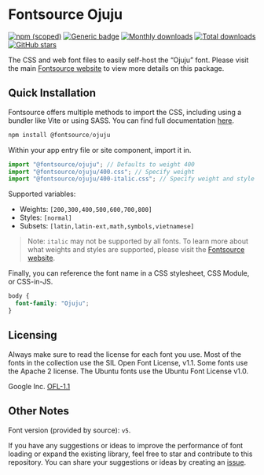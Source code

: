 # Fontsource Ojuju

[![npm (scoped)](https://img.shields.io/npm/v/@fontsource/ojuju?color=brightgreen)](https://www.npmjs.com/package/@fontsource/ojuju) [![Generic badge](https://img.shields.io/badge/fontsource-passing-brightgreen)](https://github.com/fontsource/fontsource) [![Monthly downloads](https://badgen.net/npm/dm/@fontsource/ojuju)](https://github.com/fontsource/fontsource) [![Total downloads](https://badgen.net/npm/dt/@fontsource/ojuju)](https://github.com/fontsource/fontsource) [![GitHub stars](https://img.shields.io/github/stars/fontsource/fontsource.svg?style=social&label=Star)](https://github.com/fontsource/fontsource/stargazers)

The CSS and web font files to easily self-host the “Ojuju” font. Please visit the main [Fontsource website](https://fontsource.org/fonts/ojuju) to view more details on this package.

## Quick Installation

Fontsource offers multiple methods to import the CSS, including using a bundler like Vite or using SASS. You can find full documentation [here](https://fontsource.org/docs/getting-started/introduction).

```javascript
npm install @fontsource/ojuju
```

Within your app entry file or site component, import it in.

```javascript
import "@fontsource/ojuju"; // Defaults to weight 400
import "@fontsource/ojuju/400.css"; // Specify weight
import "@fontsource/ojuju/400-italic.css"; // Specify weight and style
```

Supported variables:
- Weights: `[200,300,400,500,600,700,800]`
- Styles: `[normal]`
- Subsets: `[latin,latin-ext,math,symbols,vietnamese]`

> Note: `italic` may not be supported by all fonts. To learn more about what weights and styles are supported, please visit the [Fontsource website](https://fontsource.org/fonts/ojuju).

Finally, you can reference the font name in a CSS stylesheet, CSS Module, or CSS-in-JS.

```css
body {
  font-family: "Ojuju";
}
```

## Licensing
Always make sure to read the license for each font you use. Most of the fonts in the collection use the SIL Open Font License, v1.1. Some fonts use the Apache 2 license. The Ubuntu fonts use the Ubuntu Font License v1.0.

Google Inc.
[OFL-1.1](http://scripts.sil.org/OFL)

## Other Notes
Font version (provided by source): `v5`.

If you have any suggestions or ideas to improve the performance of font loading or expand the existing library, feel free to star and contribute to this repository. You can share your suggestions or ideas by creating an [issue](https://github.com/fontsource/fontsource/issues).